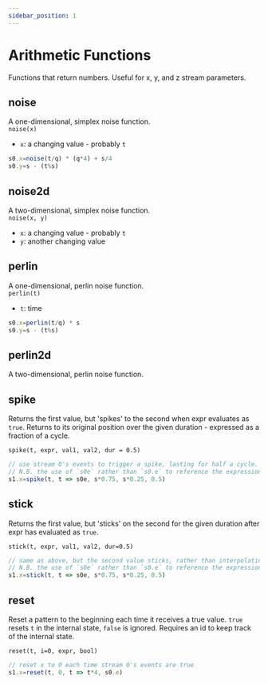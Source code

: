 ```yaml
---
sidebar_position: 1
---
```


# Arithmetic Functions
Functions that return numbers. Useful for x, y, and z stream parameters.

## noise
A one-dimensional, simplex noise function.  
`noise(x)`
* `x`: a changing value - probably `t`

```js
s0.x=noise(t/q) * (q*4) + s/4
s0.y=s - (t%s)
```

## noise2d
A two-dimensional, simplex noise function.  
`noise(x, y)`
* `x`: a changing value - probably `t`
* `y`: another changing value

## perlin
A one-dimensional, perlin noise function.  
`perlin(t)`
* `t`: time

```js
s0.x=perlin(t/q) * s
s0.y=s - (t%s)
```

## perlin2d
A two-dimensional, perlin noise function. 
## spike
Returns the first value, but 'spikes' to the second when expr evaluates as `true`. Returns to its original position over the given duration - expressed as a fraction of a cycle.

`spike(t, expr, val1, val2, dur = 0.5)`
```js
// use stream 0's events to trigger a spike, lasting for half a cycle.
// N.B. the use of `s0e` rather than `s0.e` to reference the expression rather than the value
s1.x=spike(t, t => s0e, s*0.75, s*0.25, 0.5)
```
## stick
Returns the first value, but 'sticks' on the second for the given duration after expr has evaluated as `true`. 

`stick(t, expr, val1, val2, dur=0.5)`
```js
// same as above, but the second value sticks, rather than interpolating back to the original value
// N.B. the use of `s0e` rather than `s0.e` to reference the expression rather than the value
s1.x=stick(t, t => s0e, s*0.75, s*0.25, 0.5)
```


## reset
Reset a pattern to the beginning each time it receives a true value. `true` resets `t` in the internal state, `false` is ignored. Requires an id to keep track of the internal state. 

`reset(t, i=0, expr, bool)`

```js
// reset x to 0 each time stream 0's events are true
s1.x=reset(t, 0, t => t*4, s0.e)
```
